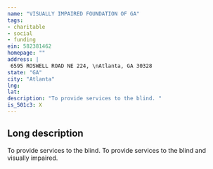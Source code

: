 ```yaml
---
name: "VISUALLY IMPAIRED FOUNDATION OF GA"
tags:
- charitable
- social
- funding
ein: 582381462
homepage: ""
address: |
 6595 ROSWELL ROAD NE 224, \nAtlanta, GA 30328
state: "GA"
city: "Atlanta"
lng: 
lat: 
description: "To provide services to the blind. "
is_501c3: X
---
```


## Long description

To provide services to the blind. To provide services to the blind and visually impaired. 
